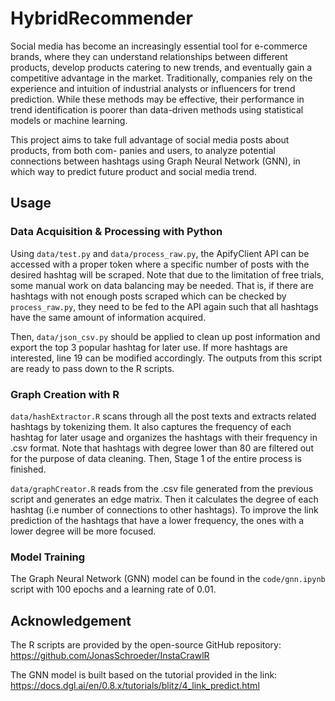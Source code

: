 # HybridRecommender

Social media has become an increasingly essential tool for e-commerce brands, where they can understand relationships between different products, develop products catering to new trends, and eventually gain a competitive advantage in the market. Traditionally, companies rely on the experience and intuition of industrial analysts or influencers for trend prediction. While these methods may be effective, their performance in trend identification is poorer than data-driven methods using statistical models or machine learning.

This project aims to take full advantage of social media posts about products, from both com- panies and users, to analyze potential connections between hashtags using Graph Neural Network (GNN), in which way to predict future product and social media trend.

## Usage
### Data Acquisition & Processing with Python
Using `data/test.py` and `data/process_raw.py`, the ApifyClient API can be accessed with a proper token where a specific number of posts with the desired hashtag will be scraped. Note that due to the limitation of free trials, some manual work on data balancing may be needed. That is, if there are hashtags with not enough posts scraped which can be checked by `process_raw.py`, they need to be fed to the API again such that all hashtags have the same amount of information acquired. 

Then, `data/json_csv.py` should be applied to clean up post information and export the top 3 popular hashtag for later use. If more hashtags are interested, line 19 can be modified accordingly. The outputs from this script are ready to pass down to the R scripts.

### Graph Creation with R
`data/hashExtractor.R` scans through all the post texts and extracts related hashtags by tokenizing them. It also captures the frequency of each hashtag for later usage and organizes the hashtags with their frequency in .csv format. Note that hashtags with degree lower than 80 are filtered out for the purpose of data cleaning. Then, Stage 1 of the entire process is finished.

`data/graphCreator.R` reads from the .csv file generated from the previous script and generates an edge matrix. Then it calculates the degree of each hashtag (i.e number of connections to other hashtags). To improve the link prediction of the hashtags that have a lower frequency, the ones with a lower degree will be more focused.

### Model Training
The Graph Neural Network (GNN) model can be found in the `code/gnn.ipynb` script with 100 epochs and a learning rate of 0.01. 

## Acknowledgement
The R scripts are provided by the open-source GitHub repository: https://github.com/JonasSchroeder/InstaCrawlR

The GNN model is built based on the tutorial provided in the link: https://docs.dgl.ai/en/0.8.x/tutorials/blitz/4_link_predict.html
